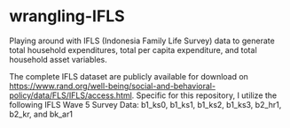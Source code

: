 # wrangling-IFLS
Playing around with IFLS (Indonesia Family Life Survey) data to generate total household expenditures, total per capita expenditure, and total household asset variables.

The complete IFLS dataset are publicly available for download on https://www.rand.org/well-being/social-and-behavioral-policy/data/FLS/IFLS/access.html.
Specific for this repository, I utilize the following IFLS Wave 5 Survey Data: b1_ks0, b1_ks1, b1_ks2, b1_ks3, b2_hr1, b2_kr, and bk_ar1 
